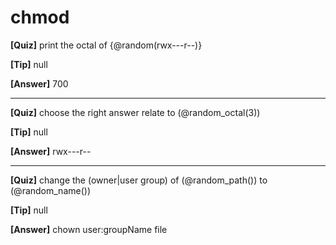 # chmod

**[Quiz]** print the octal of {@random(rwx---r--)}

**[Tip]** null

**[Answer]** 700

<hr/>

**[Quiz]** choose the right answer relate to (@random_octal(3))

**[Tip]** null

**[Answer]** rwx---r--

<hr/>

**[Quiz]** change the (owner|user group) of (@random_path()) to (@random_name())

**[Tip]** null

**[Answer]** chown user:groupName file
